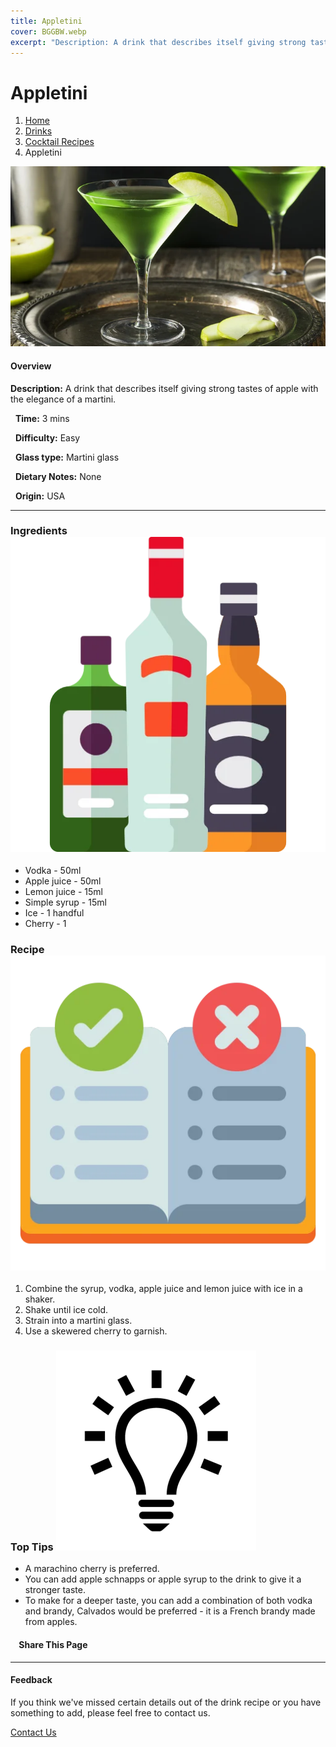```yaml
---
title: Appletini
cover: BGGBW.webp
excerpt: "Description: A drink that describes itself giving strong tastes of apple with the elegance of a martini."
---
```


# Appletini

1.  [Home](/)
2.  [Drinks](drinks)
3.  [Cocktail Recipes](drinks/cocktailrecipes)
4.  Appletini

![](images/appletini.webp)

#### Overview

**Description:** A drink that describes itself giving strong tastes of apple with the elegance of a martini.

  **Time:** 3 mins

  **Difficulty:** Easy

  **Glass type:** Martini glass

  **Dietary Notes:** None

  **Origin:** USA

* * *

### Ingredients ![target](images/liquor.webp)

-   Vodka - 50ml
-   Apple juice - 50ml
-   Lemon juice - 15ml
-   Simple syrup - 15ml
-   Ice - 1 handful
-   Cherry - 1

### Recipe ![target](images/rules.webp)

1.  Combine the syrup, vodka, apple juice and lemon juice with ice in a shaker.
2.  Shake until ice cold.
3.  Strain into a martini glass.
4.  Use a skewered cherry to garnish.

### Top Tips ![target](images/lightbulb.webp)

-   A marachino cherry is preferred.
-   You can add apple schnapps or apple syrup to the drink to give it a stronger taste.
-   To make for a deeper taste, you can add a combination of both vodka and brandy, Calvados would be preferred - it is a French brandy made from apples.

####     Share This Page

[](https://www.facebook.com/sharer/sharer.php?u=beergogglegames.co.uk/Drinks/CocktailRecipes/appletini)[](https://www.instagram.com/direct/new/)[](https://twitter.com/intent/tweet?url=beergogglegames.co.uk/Drinks/CocktailRecipes/appletini)

* * *

#### Feedback

If you think we've missed certain details out of the drink recipe or you have something to add, please feel free to contact us.

  
  
  
[Contact Us](contact)
